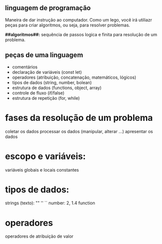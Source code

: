 ## linguagem de programação

Maneira de dar instrução ao computador.
Como um lego, você irá utiliazr peças para criar algoritmos, ou seja, para resolver problemas.

**##algoritmos##:** sequência de passos logica e finita para resolução de  um problema.

## peças de uma linguagem 

- comentários 
- declaração de variáveis (const let)
- operadores (atribuição, concatenação, matemáticos, lógicos)
- tipos de dados (string, number, bolean)
- estrutura de dados (functions, object, array)
- controle de fluxo (if/false)
- estrutura de repetição (for, while)

# fases da resolução de um problema

coletar os dados
processar os dados (manipular, alterar ...)
apresentar os dados

# escopo e variáveis:

variáveis globais e locais
constantes

# tipos de dados:

strings (texto): "" '' ``
number: 2, 1.4
function

# operadores

operadores de atribuição de valor